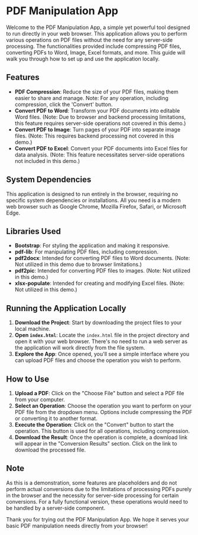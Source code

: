 # PDF Manipulation App

Welcome to the PDF Manipulation App, a simple yet powerful tool designed to run directly in your web browser. This application allows you to perform various operations on PDF files without the need for any server-side processing. The functionalities provided include compressing PDF files, converting PDFs to Word, Image, Excel formats, and more. This guide will walk you through how to set up and use the application locally.

## Features

- **PDF Compression**: Reduce the size of your PDF files, making them easier to share and manage. Note: For any operation, including compression, click the 'Convert' button.
- **Convert PDF to Word**: Transform your PDF documents into editable Word files. (Note: Due to browser and backend processing limitations, this feature requires server-side operations not covered in this demo.)
- **Convert PDF to Image**: Turn pages of your PDF into separate image files. (Note: This requires backend processing not covered in this demo.)
- **Convert PDF to Excel**: Convert your PDF documents into Excel files for data analysis. (Note: This feature necessitates server-side operations not included in this demo.)

## System Dependencies

This application is designed to run entirely in the browser, requiring no specific system dependencies or installations. All you need is a modern web browser such as Google Chrome, Mozilla Firefox, Safari, or Microsoft Edge.

## Libraries Used

- **Bootstrap**: For styling the application and making it responsive.
- **pdf-lib**: For manipulating PDF files, including compression.
- **pdf2docx**: Intended for converting PDF files to Word documents. (Note: Not utilized in this demo due to browser limitations.)
- **pdf2pic**: Intended for converting PDF files to images. (Note: Not utilized in this demo.)
- **xlsx-populate**: Intended for creating and modifying Excel files. (Note: Not utilized in this demo.)

## Running the Application Locally

1. **Download the Project**: Start by downloading the project files to your local machine.
2. **Open `index.html`**: Locate the `index.html` file in the project directory and open it with your web browser. There's no need to run a web server as the application will work directly from the file system.
3. **Explore the App**: Once opened, you'll see a simple interface where you can upload PDF files and choose the operation you wish to perform.

## How to Use

1. **Upload a PDF**: Click on the "Choose File" button and select a PDF file from your computer.
2. **Select an Operation**: Choose the operation you want to perform on your PDF file from the dropdown menu. Options include compressing the PDF or converting it to another format.
3. **Execute the Operation**: Click on the "Convert" button to start the operation. This button is used for all operations, including compression.
4. **Download the Result**: Once the operation is complete, a download link will appear in the "Conversion Results" section. Click on the link to download the processed file.

## Note

As this is a demonstration, some features are placeholders and do not perform actual conversions due to the limitations of processing PDFs purely in the browser and the necessity for server-side processing for certain conversions. For a fully functional version, these operations would need to be handled by a server-side component.

Thank you for trying out the PDF Manipulation App. We hope it serves your basic PDF manipulation needs directly from your browser!
```